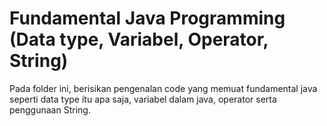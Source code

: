 # Fundamental Java Programming (Data type, Variabel, Operator, String)
Pada folder ini, berisikan pengenalan code yang memuat fundamental java seperti data type itu apa saja, variabel dalam java, operator serta penggunaan String.
